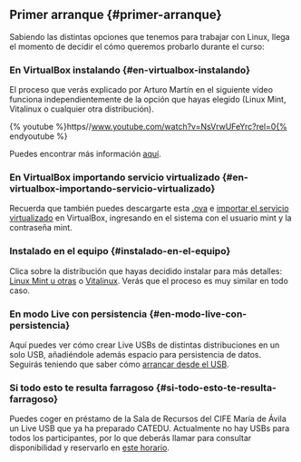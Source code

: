 ## Primer arranque {#primer-arranque}

Sabiendo las distintas opciones que tenemos para trabajar con Linux, llega el momento de decidir el cómo queremos probarlo durante el curso:

### En VirtualBox instalando {#en-virtualbox-instalando}

El proceso que verás explicado por Arturo Martín en el siguiente vídeo funciona     independientemente de la opción que hayas elegido (Linux Mint, Vitalinux o cualquier otra distribución).


{% youtube %}https//www.youtube.com/watch?v=NsVrwUFeYrc?rel=0{% endyoutube %}

Puedes encontrar más información [aquí](https://www.google.com/url?q=http://wiki.vitalinux.educa.aragon.es/index.php/Probar%23Instalaci.C3.B3n_de_Vitalinux_usando_VirtualBox&sa=D&ust=1509364089147000&usg=AFQjCNHqLh1Eteh0Erg5SU-N9MWAQBngJw).

### En VirtualBox importando servicio virtualizado {#en-virtualbox-importando-servicio-virtualizado}

Recuerda que también puedes descargarte esta [.ova](https://www.google.com/url?q=http://downloads.sourceforge.net/project/virtualboximage/Linux%2520Mint/Linux%2520Mint%252014%2520Cinnamon/mint14.ova&sa=D&ust=1509364089147000&usg=AFQjCNEy-AVVB30kZ_z78CwWRh022Pvuqw) e [importar el servicio virtualizado](https://www.google.com/url?q=http://fpg.x10host.com/VirtualBox/importar_una_mquina_virtual.html&sa=D&ust=1509364089148000&usg=AFQjCNGfivD95UWpvSwytXzy3ObAaTEyDA) en VirtualBox, ingresando en el sistema con el usuario mint y la contraseña mint.

### Instalado en el equipo {#instalado-en-el-equipo}

Clica sobre la distribución que hayas decidido instalar para más detalles: [Linux Mint u otras](https://www.google.com/url?q=https://ubunlog.com/instalar-linux-mint-desde-usb/&sa=D&ust=1509364089148000&usg=AFQjCNEAVNG-SbSiyy08n1-MThW1ZwKnQA) o [Vitalinux](https://www.google.com/url?q=http://wiki.vitalinux.educa.aragon.es/index.php/Instalaci%25C3%25B3n_y_Configuraci%25C3%25B3n_de_Vitalinux_EDU_DGA&sa=D&ust=1509364089149000&usg=AFQjCNGb99Um_u4DX3uPvHnLx6kFvXTY3g). Verás que el proceso es muy similar en todo caso.

### En modo Live con persistencia {#en-modo-live-con-persistencia}

Aquí puedes ver cómo crear Live USBs de distintas distribuciones en un solo USB, añadiéndole además espacio para persistencia de datos. Seguirás teniendo que saber cómo [arrancar desde el USB](https://www.google.com/url?q=http://wiki.vitalinux.educa.aragon.es/index.php/Curso_CPV_MIA/Bios_HW&sa=D&ust=1509364089150000&usg=AFQjCNFB_DCXdXKw7hnxHKWxsmMp8t72jg).

### Si todo esto te resulta farragoso {#si-todo-esto-te-resulta-farragoso}

Puedes coger en préstamo de la Sala de Recursos del CIFE María de Ávila un Live USB que ya ha preparado CATEDU. Actualmente no hay USBs para todos los participantes, por lo que deberás llamar para consultar disponibilidad y reservarlo en [este horario](https://www.google.com/url?q=http://www.cifemariadeavila.es/web/index.php/sala-de-recursos/informacion-general&sa=D&ust=1509364089151000&usg=AFQjCNHprUNyGYPyO5rGtrvr-hLo_T8olw).